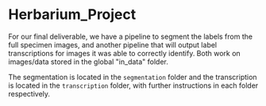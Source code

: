 # Herbarium_Project

For our final deliverable, we have a pipeline to segment the labels from the full specimen images, and another pipeline that will output label transcriptions
for images it was able to correctly identify. Both work on images/data stored in the global "in_data" folder. 

The segmentation is located in the `segmentation` folder and the transcription is located in the `transcription` folder, with further instructions in each
folder respectively. 

